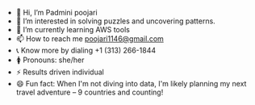 - 👋 Hi, I’m Padmini poojari
- 👀 I’m interested in solving puzzles and uncovering patterns.
- 🌱 I’m currently learning AWS tools
- 📫 How to reach me poojari1146@gmail.com
- 📞 Know more by dialing +1 (313) 266-1844
- 🚺 Pronouns: she/her
- ⚡ Results driven individual 
- 😄 Fun fact: When I'm not diving into data, I'm likely planning my next travel adventure – 9 countries and counting!

<!---
poojari1146/poojari1146 is a ✨ special ✨ repository because its `README.md` (this file) appears on your GitHub profile.
You can click the Preview link to take a look at your changes.
--->
